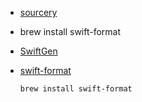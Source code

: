 - [sourcery](https://github.com/krzysztofzablocki/Sourcery)
- brew install swift-format

- [SwiftGen](https://github.com/SwiftGen/SwiftGen)
- [swift-format](https://github.com/apple/swift-format)
  ```bash
  brew install swift-format
  ```

